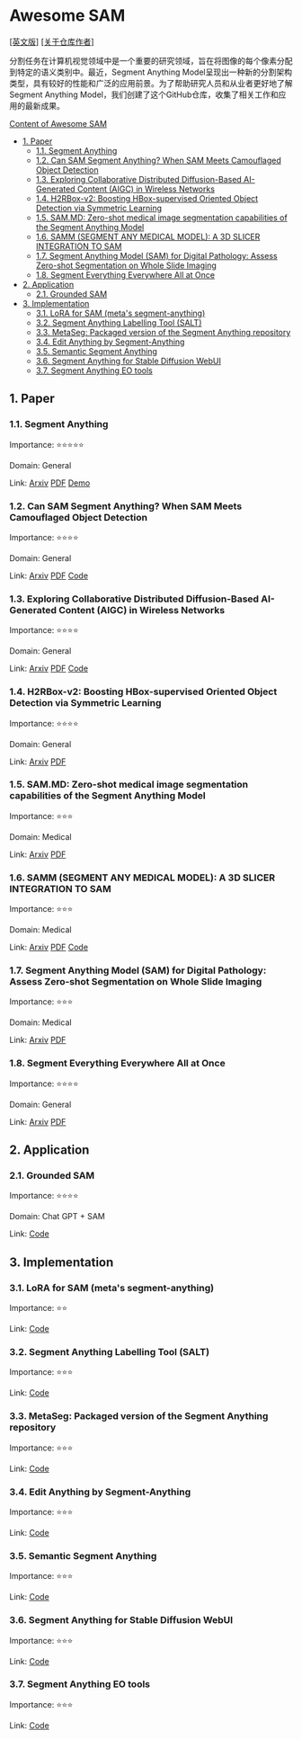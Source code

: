 # Awesome SAM

[[英文版]](README.md) [[关于仓库作者]](https://youchengli.com)

分割任务在计算机视觉领域中是一个重要的研究领域，旨在将图像的每个像素分配到特定的语义类别中。最近，Segment Anything Model呈现出一种新的分割架构类型，具有较好的性能和广泛的应用前景。为了帮助研究人员和从业者更好地了解Segment Anything Model，我们创建了这个GitHub仓库，收集了相关工作和应用的最新成果。

[Content of Awesome SAM](#awesome-sam)

- [1. Paper](#1-paper)
  - [1.1. Segment Anything](#11-segment-anything)
  - [1.2. Can SAM Segment Anything? When SAM Meets Camouflaged Object Detection](#12-can-sam-segment-anything-when-sam-meets-camouflaged-object-detection)
  - [1.3. Exploring Collaborative Distributed Diffusion-Based AI-Generated Content (AIGC) in Wireless Networks](#13-exploring-collaborative-distributed-diffusion-based-ai-generated-content-aigc-in-wireless-networks)
  - [1.4. H2RBox-v2: Boosting HBox-supervised Oriented Object Detection via Symmetric Learning](#14-h2rbox-v2-boosting-hbox-supervised-oriented-object-detection-via-symmetric-learning)
  - [1.5. SAM.MD: Zero-shot medical image segmentation capabilities of the Segment Anything Model](#15-sammd-zero-shot-medical-image-segmentation-capabilities-of-the-segment-anything-model)
  - [1.6. SAMM (SEGMENT ANY MEDICAL MODEL): A 3D SLICER INTEGRATION TO SAM](#16-samm-segment-any-medical-model-a-3d-slicer-integration-to-sam)
  - [1.7. Segment Anything Model (SAM) for Digital Pathology: Assess Zero-shot Segmentation on Whole Slide Imaging](#17-segment-anything-model-sam-for-digital-pathology-assess-zero-shot-segmentation-on-whole-slide-imaging)
  - [1.8. Segment Everything Everywhere All at Once](#18-segment-everything-everywhere-all-at-once)
- [2. Application](#2-application)
  - [2.1. Grounded SAM](#21-grounded-sam)
- [3. Implementation](#3-implementation)
  - [3.1. LoRA for SAM (meta's segment-anything)](#31-lora-for-sam-metas-segment-anything)
  - [3.2. Segment Anything Labelling Tool (SALT)](#32-segment-anything-labelling-tool-salt)
  - [3.3. MetaSeg: Packaged version of the Segment Anything repository](#33-metaseg-packaged-version-of-the-segment-anything-repository)
  - [3.4. Edit Anything by Segment-Anything](#34-edit-anything-by-segment-anything)
  - [3.5. Semantic Segment Anything](#35-semantic-segment-anything)
  - [3.6. Segment Anything for Stable Diffusion WebUI](#36-segment-anything-for-stable-diffusion-webui)
  - [3.7. Segment Anything EO tools](#37-segment-anything-eo-tools)

## 1. Paper

### 1.1. Segment Anything

Importance: ⭐⭐⭐⭐⭐

Domain: General

Link: [Arxiv](https://arxiv.org/abs/2304.02643) [PDF](https://arxiv.org/pdf/2304.02643.pdf) [Demo](https://segment-anything.com/)

### 1.2. Can SAM Segment Anything? When SAM Meets Camouflaged Object Detection

Importance: ⭐⭐⭐⭐

Domain: General

Link: [Arxiv](https://arxiv.org/abs/2304.04709) [PDF](https://arxiv.org/pdf/2304.04709.pdf) [Code](https://github.com/luckybird1994/SAMCO)

### 1.3. Exploring Collaborative Distributed Diffusion-Based AI-Generated Content (AIGC) in Wireless Networks

Importance: ⭐⭐⭐⭐

Domain: General

Link: [Arxiv](https://arxiv.org/abs/2304.03446) [PDF](https://arxiv.org/pdf/2304.03446.pdf) [Code](https://github.com/HongyangDu/DistributedDiffusion)

### 1.4. H2RBox-v2: Boosting HBox-supervised Oriented Object Detection via Symmetric Learning

Importance: ⭐⭐⭐⭐

Domain: General

Link: [Arxiv](https://arxiv.org/abs/2304.04403) [PDF](https://arxiv.org/pdf/2304.04403.pdf)

### 1.5. SAM.MD: Zero-shot medical image segmentation capabilities of the Segment Anything Model

Importance: ⭐⭐⭐

Domain: Medical

Link: [Arxiv](https://arxiv.org/abs/2304.05396) [PDF](https://arxiv.org/pdf/2304.05396.pdf)

### 1.6. SAMM (SEGMENT ANY MEDICAL MODEL): A 3D SLICER INTEGRATION TO SAM

Importance: ⭐⭐⭐

Domain: Medical

Link: [Arxiv](https://arxiv.org/abs/2304.0562) [PDF](https://arxiv.org/pdf/2304.05622.pdf) [Code](https://github.com/bingogome/samm)

### 1.7. Segment Anything Model (SAM) for Digital Pathology: Assess Zero-shot Segmentation on Whole Slide Imaging

Importance: ⭐⭐⭐

Domain: Medical

Link: [Arxiv](https://arxiv.org/abs/2304.04155) [PDF](https://arxiv.org/pdf/2304.04155.pdf)

### 1.8. Segment Everything Everywhere All at Once

Importance: ⭐⭐⭐⭐

Domain: General

Link: [Arxiv](https://arxiv.org/abs/2304.06718) [PDF](https://arxiv.org/pdf/2304.06718.pdf)

## 2. Application

### 2.1. Grounded SAM

Importance: ⭐⭐⭐⭐

Domain: Chat GPT + SAM

Link: [Code](https://github.com/IDEA-Research/Grounded-Segment-Anything)

## 3. Implementation

### 3.1. LoRA for SAM (meta's segment-anything)

Importance: ⭐⭐

Link: [Code](https://github.com/JamesQFreeman/Sam_LoRA)

### 3.2. Segment Anything Labelling Tool (SALT)

Importance: ⭐⭐⭐

Link: [Code](https://github.com/anuragxel/salt)

### 3.3. MetaSeg: Packaged version of the Segment Anything repository

Importance: ⭐⭐⭐

Link: [Code](https://github.com/kadirnar/segment-anything-video)

### 3.4. Edit Anything by Segment-Anything

Importance: ⭐⭐⭐

Link: [Code](https://github.com/sail-sg/EditAnythin)

### 3.5. Semantic Segment Anything

Importance: ⭐⭐⭐

Link: [Code](https://github.com/fudan-zvg/Semantic-Segment-Anything)

### 3.6. Segment Anything for Stable Diffusion WebUI

Importance: ⭐⭐⭐

Link: [Code](https://github.com/continue-revolution/sd-webui-segment-anything)

### 3.7. Segment Anything EO tools

Importance: ⭐⭐⭐

Link: [Code](https://github.com/aliaksandr960/segment-anything-eo)
